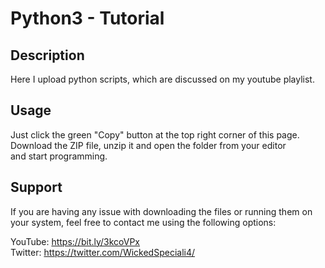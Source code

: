 # Python3 - Tutorial

## Description
Here I upload python scripts, which are discussed on my youtube playlist.</br>

## Usage
Just click the green "Copy" button at the top right corner of this page.</br>
Download the ZIP file, unzip it and open the folder from your editor</br>
and start programming.</br>

## Support
If you are having any issue with downloading the files or running them on</br>
your system, feel free to contact me using the following options:</br>

YouTube: https://bit.ly/3kcoVPx</br>
Twitter: https://twitter.com/WickedSpeciali4/
